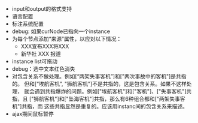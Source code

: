 - input和output的格式支持
- 语言配置
- 标注系统配置
- debug: 如果curNode已指向一个instance
- 为每个节点添加“来源”属性，以应对以下情况：
    - XXX宣布XXX将XXX
    - 新华社 XXX 报道
- instance list可拖动
- debug：选中文本红色消失
- 对包含关系不做处理。例如[“两架失事客机”]和["两次事故中的客机"]是共指的。
  但和[“埃航客机”, "狮航客机"]不是共指的，这是包含关系。如果不这样处理，
  就会遇到共指爆炸的问题。例如["埃航客机"]和["客机"]、["失事客机"]共指，且
  ["狮航客机"]和["坠海客机"]共指，那么有6种组合都和["两架失事客机"]共指，而
  这些共指显然是重复的。应该用instanc间的包含关系来描述。
- ajax期间鼠标暂停